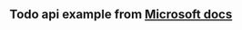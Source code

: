 ﻿## Todo api example from [Microsoft docs](https://docs.microsoft.com/en-us/aspnet/core/tutorials/web-api-javascript?view=aspnetcore-5.0)